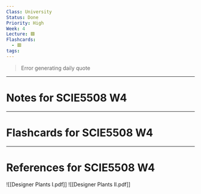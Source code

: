 ```yaml
---
Class: University
Status: Done
Priority: High
Week: 4
Lecture: 🟩
Flashcards:
  - 🟥
tags:
---
```

> Error generating daily quote

---
# Notes for SCIE5508 W4


---
# Flashcards for SCIE5508 W4


---
# References for SCIE5508 W4
![[Designer Plants I.pdf]]
![[Designer Plants II.pdf]]